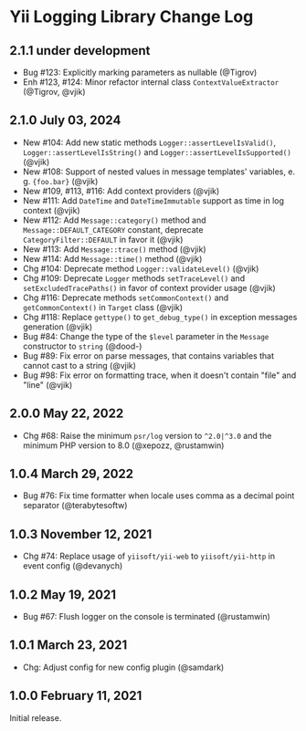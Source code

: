 # Yii Logging Library Change Log

## 2.1.1 under development

- Bug #123: Explicitly marking parameters as nullable (@Tigrov)
- Enh #123, #124: Minor refactor internal class `ContextValueExtractor` (@Tigrov, @vjik)

## 2.1.0 July 03, 2024

- New #104: Add new static methods `Logger::assertLevelIsValid()`, `Logger::assertLevelIsString()` and
  `Logger::assertLevelIsSupported()` (@vjik)
- New #108: Support of nested values in message templates' variables, e. g. `{foo.bar}` (@vjik)
- New #109, #113, #116: Add context providers (@vjik)
- New #111: Add `DateTime` and `DateTimeImmutable` support as time in log context (@vjik)
- New #112: Add `Message::category()` method and `Message::DEFAULT_CATEGORY` constant, deprecate
  `CategoryFilter::DEFAULT` in favor it (@vjik)
- New #113: Add `Message::trace()` method (@vjik)
- New #114: Add `Message::time()` method (@vjik)
- Chg #104: Deprecate method `Logger::validateLevel()` (@vjik)
- Chg #109: Deprecate `Logger` methods `setTraceLevel()` and `setExcludedTracePaths()` in favor of context provider
  usage (@vjik)
- Chg #116: Deprecate methods `setCommonContext()` and `getCommonContext()` in `Target` class (@vjik)
- Chg #118: Replace `gettype()` to `get_debug_type()` in exception messages generation (@vjik)
- Bug #84: Change the type of the `$level` parameter in the `Message` constructor to `string` (@dood-)
- Bug #89: Fix error on parse messages, that contains variables that cannot cast to a string (@vjik)
- Bug #98: Fix error on formatting trace, when it doesn't contain "file" and "line" (@vjik)

## 2.0.0 May 22, 2022

- Chg #68: Raise the minimum `psr/log` version to `^2.0|^3.0` and the minimum PHP version to 8.0 (@xepozz, @rustamwin)

## 1.0.4 March 29, 2022

- Bug #76: Fix time formatter when locale uses comma as a decimal point separator (@terabytesoftw)

## 1.0.3 November 12, 2021

- Chg #74: Replace usage of `yiisoft/yii-web` to `yiisoft/yii-http` in event config (@devanych)

## 1.0.2 May 19, 2021

- Bug #67: Flush logger on the console is terminated (@rustamwin)

## 1.0.1 March 23, 2021

- Chg: Adjust config for new config plugin (@samdark)

## 1.0.0 February 11, 2021

Initial release.

